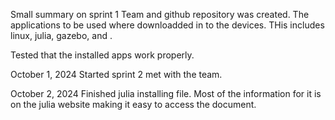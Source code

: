 
Small summary on sprint 1
Team and github repository was created. The applications to be used
where downloadded in to the devices. THis includes linux, julia, gazebo, and .

Tested that the installed apps work properly.

October 1, 2024
Started sprint 2 met with the team.





October 2, 2024
Finished julia installing file. Most of the information for it is on the julia website making it easy to access the document.

